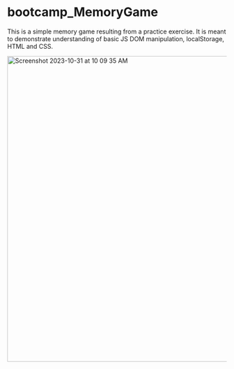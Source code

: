 # bootcamp_MemoryGame
This is a simple memory game resulting from a practice exercise. It is meant to demonstrate understanding of basic JS DOM manipulation, localStorage, HTML and CSS.

<img width="701" alt="Screenshot 2023-10-31 at 10 09 35 AM" src="https://github.com/yukonnor/bootcamp_MemoryGame/assets/22033835/a0acb97e-0774-4f6d-a8bc-e071fee9b938">


